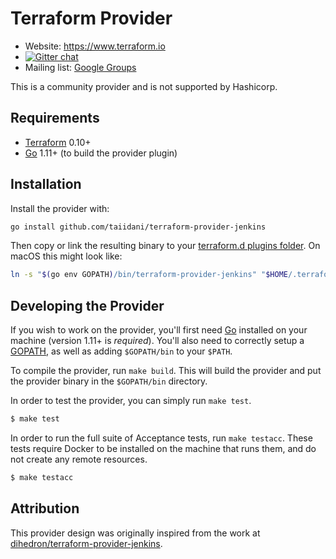 # Terraform Provider

- Website: https://www.terraform.io
- [![Gitter chat](https://badges.gitter.im/hashicorp-terraform/Lobby.png)](https://gitter.im/hashicorp-terraform/Lobby)
- Mailing list: [Google Groups](http://groups.google.com/group/terraform-tool)

This is a community provider and is not supported by Hashicorp.

## Requirements

- [Terraform](https://www.terraform.io/downloads.html) 0.10+
- [Go](https://golang.org/doc/install) 1.11+ (to build the provider plugin)

## Installation

Install the provider with:

```bash
go install github.com/taiidani/terraform-provider-jenkins
```

Then copy or link the resulting binary to your [terraform.d plugins folder](https://www.terraform.io/docs/configuration/providers.html#third-party-plugins). On macOS this might look like:

```bash
ln -s "$(go env GOPATH)/bin/terraform-provider-jenkins" "$HOME/.terraform.d/plugins/terraform-provider-jenkins"
```

## Developing the Provider

If you wish to work on the provider, you'll first need [Go](http://www.golang.org) installed on your machine (version 1.11+ is *required*). You'll also need to correctly setup a [GOPATH](http://golang.org/doc/code.html#GOPATH), as well as adding `$GOPATH/bin` to your `$PATH`.

To compile the provider, run `make build`. This will build the provider and put the provider binary in the `$GOPATH/bin` directory.

In order to test the provider, you can simply run `make test`.

```sh
$ make test
```

In order to run the full suite of Acceptance tests, run `make testacc`. These tests require Docker to be installed on the machine that runs them, and do not create any remote resources.

```sh
$ make testacc
```

## Attribution

This provider design was originally inspired from the work at [dihedron/terraform-provider-jenkins](https://github.com/dihedron/terraform-provider-jenkins).
